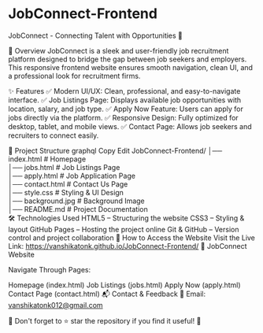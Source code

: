# JobConnect-Frontend
JobConnect - Connecting Talent with Opportunities 🚀

📌 Overview
JobConnect is a sleek and user-friendly job recruitment platform designed to bridge the gap between job seekers and employers. This responsive frontend website ensures smooth navigation, clean UI, and a professional look for recruitment firms.

✨ Features
✅ Modern UI/UX: Clean, professional, and easy-to-navigate interface.
✅ Job Listings Page: Displays available job opportunities with location, salary, and job type.
✅ Apply Now Feature: Users can apply for jobs directly via the platform.
✅ Responsive Design: Fully optimized for desktop, tablet, and mobile views.
✅ Contact Page: Allows job seekers and recruiters to connect easily.

📂 Project Structure
graphql
Copy
Edit
JobConnect-Frontend/
│── index.html          # Homepage  
│── jobs.html           # Job Listings Page  
│── apply.html          # Job Application Page  
│── contact.html        # Contact Us Page  
│── style.css           # Styling & UI Design  
│── background.jpg      # Background Image  
│── README.md           # Project Documentation  
🛠️ Technologies Used
HTML5 – Structuring the website
CSS3 – Styling & layout
GitHub Pages – Hosting the project online
Git & GitHub – Version control and project collaboration
🚀 How to Access the Website
Visit the Live Link:  https://vanshikatonk.github.io/JobConnect-Frontend/
🔗 JobConnect Website

Navigate Through Pages:

Homepage (index.html)
Job Listings (jobs.html)
Apply Now (apply.html)
Contact Page (contact.html)
📬 Contact & Feedback
📧 Email: vanshikatonk012@gmail.com

📢 Don't forget to ⭐ star the repository if you find it useful! 🚀


